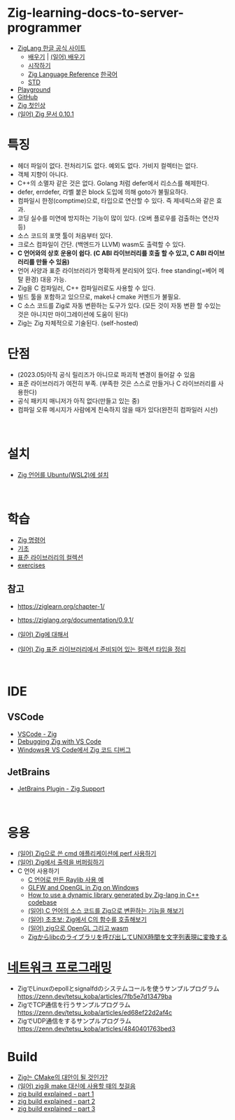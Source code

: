 # Zig-learning-docs-to-server-programmer
  
- [ZigLang 한글 공식 사이트](https://ziglang.org/ko )
    - [배우기](https://ziglang.org/ko/learn/ )  | [(일어) 배우기](https://ziglang.org/ja/learn/overview ) 
    - [시작하기](https://ziglang.org/ko/learn/getting-started/ )
    - [Zig Language Reference](https://ziglang.org/documentation/master/ ) [한국어](https://runebook.dev/ko/docs/zig/-index- )
    - [STD](https://ziglang.org/documentation/master/std/#root )
- [Playground](https://zig-play.dev/ )
- [GitHub](https://github.com/ziglang/zig )
- [Zig 첫인상](https://velog.io/@maxtnuk/Zig-%EC%B2%AB%EC%9D%B8%EC%83%81 ) 
- [(일어) Zig 문서 0.10.1](https://gist.github.com/voluntas/6febea855571bbe19901f0f096245adc )
  
  
# 특징
- 헤더 파일이 없다. 전처리기도 없다. 예외도 없다. 가비지 컬렉터는 없다.
- 객체 지향이 아니다.
- C++의 소멸자 같은 것은 없다. Golang 처럼 defer에서 리소스를 해제한다.
- defer, errdefer, 라벨 붙은 block 도입에 의해 goto가 불필요하다.
- 컴파일시 한정(comptime)으로, 타입으로 연산할 수 있다. 즉 제네릭스와 같은 효과.
- 코딩 실수를 미연에 방지하는 기능이 많이 있다. (오버 플로우를 검출하는 연산자 등)
- 소스 코드의 포맷 툴이 처음부터 있다.
- 크로스 컴파일이 간단. (백엔드가 LLVM) wasm도 출력할 수 있다.
- **C 언어와의 상호 운용이 쉽다. (C ABI 라이브러리를 호출 할 수 있고, C ABI 라이브러리를 만들 수 있음)**
- 언어 사양과 표준 라이브러리가 명확하게 분리되어 있다. free standing(=베어 메탈 환경) 대응 가능.
- Zig을 C 컴파일러, C++ 컴파일러로도 사용할 수 있다.
- 빌드 툴을 포함하고 있으므로, make나 cmake 커멘드가 불필요.
- C 소스 코드를 Zig로 자동 변환하는 도구가 있다. (모든 것이 자동 변환 할 수있는 것은 아니지만 마이그레이션에 도움이 된다)
- Zig는 Zig 자체적으로 기술된다. (self-hosted)  
  

# 단점
- (2023.05)아직 공식 릴리즈가 아니므로 파괴적 변경이 들어갈 수 있음
- 표준 라이브러리가 여전히 부족. (부족한 것은 스스로 만들거나 C 라이브러리를 사용한다)
- 공식 패키지 매니저가 아직 없다(만들고 있는 중)
- 컴파일 오류 메시지가 사람에게 친숙하지 않을 때가 있다(완전히 컴파일러 시선)
  
<br>  
  

# 설치
- [Zig 언어를 Ubuntu(WSL2)에 설치](https://docs.google.com/document/d/e/2PACX-1vSK1VpNBg9P-I1Fvr0LuBlxKAuMtYeH0We7n-jAUqq4x9YDQhS3i0kSVE2O2T0bV01mLmCcZK5m74hX/pub ) 
    
<br>    
     

# 학습
- [Zig 명령어](https://docs.google.com/document/d/e/2PACX-1vRqzUjWtvFSU0hJoHyb9g1B6cD3ZN80ZEw5ftZZM8LQUzkty_6kRZIST0tYVDxfHnW1P1Q25FbGQTCa/pub )
- [기초](.\01_basic.md)  
- [표준 라이브러리의 컬렉션](.\02_std-collectios.md)
- [exercises](https://github.com/ratfactor/ziglings/tree/main/exercises )

## 참고  
- https://ziglearn.org/chapter-1/
- https://ziglang.org/documentation/0.9.1/
- [(일어) Zig에 대해서](https://zenn.dev/hnakamur/books/memo-about-zig )

- [(일어) Zig 표준 라이브러리에서 준비되어 있는 컬렉션 타입을 정리](https://zenn.dev/magurotuna/articles/zig-std-collections )

  
<br>  


# IDE
    
## VSCode
- [VSCode - Zig](https://marketplace.visualstudio.com/items?itemName=prime31.zig)
- [Debugging Zig with VS Code](https://dev.to/watzon/debugging-zig-with-vs-code-44ca )
- [Windows용 VS Code에서 Zig 코드 디버그](https://zhuanlan.zhihu.com/p/463740524 )
  
## JetBrains
- [JetBrains Plugin - Zig Support](https://plugins.jetbrains.com/plugin/18062-zig-support/versions )

<br>    
  
    
# 응용 
- [(일어) Zig으로 쓴 cmd 애플리케이션에 perf 사용하기](https://zenn.dev/hnakamur/articles/use-perf-to-cli-app-written-in-zig )
- [(일어) Zig에서 출력을 버퍼링하기](https://zenn.dev/woxtu/articles/output-buffering-in-zig )
- C 언어 사용하기
    - [C 언어로 만든 Raylib 사용 예](https://docs.google.com/document/d/e/2PACX-1vT-cav7gSR7sTjLqYMVTpFKLR_YrCNT1t8zLS3e7HoDX5wB16BhYg5w8S_BDFizQtmMzZohBWXB54zN/pub ) 
    - [GLFW and OpenGL in Zig on Windows](https://wirywolf.com/2020/06/glfw-and-opengl-in-zig-on-windows.html )   
    - [How to use a dynamic library generated by Zig-lang in C++ codebase](https://medium.com/codex/how-to-use-a-dynamic-library-generated-by-zig-lang-in-c-codebase-f83790520e03 )    
    - [(일어) C 언어의 소스 코드를 Zig으로 변환하는 기능을 해보기](https://zenn.dev/tetsu_koba/articles/421198dc669f19 )    
    - [(일어) 초초보: Zig에서 C의 함수를 호출해보기](https://qiita.com/tonluqclml/items/6f4119b252056fff0870 )    
    - [(일어) zig으로 OpenGL 그리고 wasm](https://qiita.com/ousttrue/items/4802b61ba340dd7d89f3 )
    - [Zigからlibcのライブラリを呼び出してUNIX時間を文字列表現に変換する](https://zenn.dev/tetsu_koba/articles/262ef6d8539f2e )
    
    
# [네트워크 프로그래밍](.\network_programming.md)
- ZigでLinuxのepollとsignalfdのシステムコールを使うサンプルプログラム  https://zenn.dev/tetsu_koba/articles/7fb5e7d13479ba
- ZigでTCP通信を行うサンプルプログラム  https://zenn.dev/tetsu_koba/articles/ed68ef22d2af4c
- ZigでUDP通信をするサンプルプログラム  https://zenn.dev/tetsu_koba/articles/4840401763bed3


  
# Build 
- [Zig는 CMake의 대안이 될 것인가?](https://docs.google.com/document/d/e/2PACX-1vToY39cQaruHJaT43qCC9pTJk_szsFsaPG3FJusj8FpsY188ZWYPJtAdM-4bB-ten9jN9aBt547AkvZ/pub )
- [(일어) zig을 make 대신에 사용할 때의 첫걸음](https://qiita.com/tonluqclml/items/1724ac070f37c5c0948d )
- [zig build explained - part 1](https://zig.news/xq/zig-build-explained-part-1-59lf )
- [zig build explained - part 2](https://zig.news/xq/zig-build-explained-part-2-1850 )
- [zig build explained - part 3](https://zig.news/xq/zig-build-explained-part-3-1ima )  

  
  

